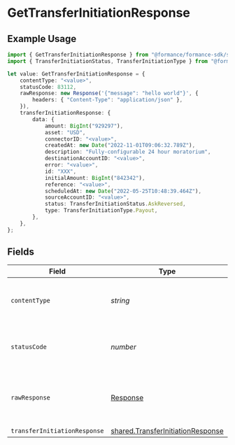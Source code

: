 # GetTransferInitiationResponse

## Example Usage

```typescript
import { GetTransferInitiationResponse } from "@formance/formance-sdk/sdk/models/operations";
import { TransferInitiationStatus, TransferInitiationType } from "@formance/formance-sdk/sdk/models/shared";

let value: GetTransferInitiationResponse = {
    contentType: "<value>",
    statusCode: 83112,
    rawResponse: new Response('{"message": "hello world"}', {
        headers: { "Content-Type": "application/json" },
    }),
    transferInitiationResponse: {
        data: {
            amount: BigInt("929297"),
            asset: "USD",
            connectorID: "<value>",
            createdAt: new Date("2022-11-01T09:06:32.789Z"),
            description: "Fully-configurable 24 hour moratorium",
            destinationAccountID: "<value>",
            error: "<value>",
            id: "XXX",
            initialAmount: BigInt("842342"),
            reference: "<value>",
            scheduledAt: new Date("2022-05-25T10:48:39.464Z"),
            sourceAccountID: "<value>",
            status: TransferInitiationStatus.AskReversed,
            type: TransferInitiationType.Payout,
        },
    },
};
```

## Fields

| Field                                                                                         | Type                                                                                          | Required                                                                                      | Description                                                                                   |
| --------------------------------------------------------------------------------------------- | --------------------------------------------------------------------------------------------- | --------------------------------------------------------------------------------------------- | --------------------------------------------------------------------------------------------- |
| `contentType`                                                                                 | *string*                                                                                      | :heavy_check_mark:                                                                            | HTTP response content type for this operation                                                 |
| `statusCode`                                                                                  | *number*                                                                                      | :heavy_check_mark:                                                                            | HTTP response status code for this operation                                                  |
| `rawResponse`                                                                                 | [Response](https://developer.mozilla.org/en-US/docs/Web/API/Response)                         | :heavy_check_mark:                                                                            | Raw HTTP response; suitable for custom response parsing                                       |
| `transferInitiationResponse`                                                                  | [shared.TransferInitiationResponse](../../../sdk/models/shared/transferinitiationresponse.md) | :heavy_minus_sign:                                                                            | OK                                                                                            |